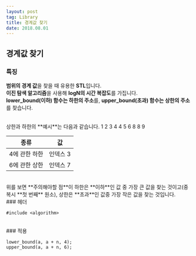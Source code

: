 ```yaml
---
layout: post 
tag: Library
title: 경계값 찾기
date: 2018.08.01
---
```


## 경계값 찾기  
### 특징  

**범위의 경계 값**을 찾을 때 유용한 **STL**입니다.  
**이진 탐색 알고리즘**을 사용해 **logN의 시간 복잡도**를 가집니다.   
**lower_bound(이하) 함수는 하한의 주소**를, **upper_bound(초과) 함수는 상한의 주소**를 찾습니다.  

<br>
상한과 하한의 **예시**는 다음과 같습니다.  
1 2 3 4 4 5 6 8 8 9  

|종류|값|
|:---:|:---:|
|4에 관한 하한|인덱스 3|
|6에 관한 상한|인덱스 7|

<br>
위를 보면 **주의해야할 점**이 하한은 **이하**인 값 중 가장 큰 값을 찾는 것이고(중복시 **첫 번째** 원소), 상한은 **초과**인 값중 가장 작은 값을 찾는 것입니다.   

<br>
### 헤더   

```
#include <algorithm>
```

<br>
### 적용  

```
lower_bound(a, a + n, 4);
upper_bound(a, a + n, 6);
```

<br>
